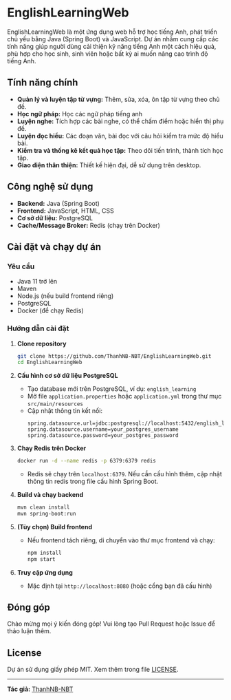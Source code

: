 # EnglishLearningWeb

EnglishLearningWeb là một ứng dụng web hỗ trợ học tiếng Anh, phát triển chủ yếu bằng Java (Spring Boot) và JavaScript. Dự án nhằm cung cấp các tính năng giúp người dùng cải thiện kỹ năng tiếng Anh một cách hiệu quả, phù hợp cho học sinh, sinh viên hoặc bất kỳ ai muốn nâng cao trình độ tiếng Anh.

## Tính năng chính

- **Quản lý và luyện tập từ vựng:** Thêm, sửa, xóa, ôn tập từ vựng theo chủ đề.
- **Học ngữ pháp:** Học các ngữ pháp tiếng anh
- **Luyện nghe:** Tích hợp các bài nghe, có thể chấm điểm hoặc hiển thị phụ đề.
- **Luyện đọc hiểu:** Các đoạn văn, bài đọc với câu hỏi kiểm tra mức độ hiểu bài.
- **Kiểm tra và thống kê kết quả học tập:** Theo dõi tiến trình, thành tích học tập.
- **Giao diện thân thiện:** Thiết kế hiện đại, dễ sử dụng trên desktop.

## Công nghệ sử dụng

- **Backend:** Java (Spring Boot)
- **Frontend:** JavaScript, HTML, CSS
- **Cơ sở dữ liệu:** PostgreSQL
- **Cache/Message Broker:** Redis (chạy trên Docker)

## Cài đặt và chạy dự án

### Yêu cầu

- Java 11 trở lên
- Maven
- Node.js (nếu build frontend riêng)
- PostgreSQL
- Docker (để chạy Redis)

### Hướng dẫn cài đặt

1. **Clone repository**
   ```bash
   git clone https://github.com/ThanhNB-NBT/EnglishLearningWeb.git
   cd EnglishLearningWeb
   ```

2. **Cấu hình cơ sở dữ liệu PostgreSQL**
   - Tạo database mới trên PostgreSQL, ví dụ: `english_learning`
   - Mở file `application.properties` hoặc `application.yml` trong thư mục `src/main/resources`
   - Cập nhật thông tin kết nối:
     ```
     spring.datasource.url=jdbc:postgresql://localhost:5432/english_learning
     spring.datasource.username=your_postgres_username
     spring.datasource.password=your_postgres_password
     ```

3. **Chạy Redis trên Docker**
   ```bash
   docker run -d --name redis -p 6379:6379 redis
   ```
   - Redis sẽ chạy trên `localhost:6379`. Nếu cần cấu hình thêm, cập nhật thông tin redis trong file cấu hình Spring Boot.

4. **Build và chạy backend**
   ```bash
   mvn clean install
   mvn spring-boot:run
   ```

5. **(Tùy chọn) Build frontend**
   - Nếu frontend tách riêng, di chuyển vào thư mục frontend và chạy:
     ```bash
     npm install
     npm start
     ```

6. **Truy cập ứng dụng**
   - Mặc định tại `http://localhost:8080` (hoặc cổng bạn đã cấu hình)

## Đóng góp

Chào mừng mọi ý kiến đóng góp! Vui lòng tạo Pull Request hoặc Issue để thảo luận thêm.

## License

Dự án sử dụng giấy phép MIT. Xem thêm trong file [LICENSE](LICENSE).

---

**Tác giả:** [ThanhNB-NBT](https://github.com/ThanhNB-NBT)
